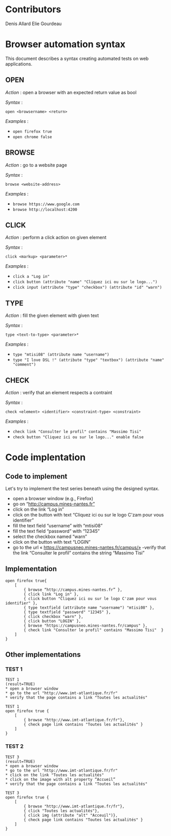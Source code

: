 # Contributors

Denis Allard
Elie Gourdeau

# Browser automation syntax

This document describes a syntax creating automated tests on web applications.

## OPEN

*Action* : open a browser with an expected return value as bool

*Syntax* : 

`open <browsername> <return>`

*Examples* :

- `open firefox true`
- `open chrome false`

## BROWSE

*Action* : go to a website page

*Syntax* : 

`
browse <website-address>
`

*Examples* :

- `browse https://www.google.com`
- `browse http://localhost:4200`

## CLICK

*Action* : perform a click action on given element

*Syntax* : 

`click <markup> <parameter>*`

*Examples* :

- `click a "Log in"`
- `click button (attribute "name" "Cliquez ici ou sur le logo...")`
- `click input (attribute "type" "checkbox") (attribute "id" "warn")`

## TYPE

*Action* : fill the given element with given text

*Syntax* :

`type <text-to-type> <parameter>*`

*Examples* : 

- `type "mtisi08" (attribute name "username")`
- `type "I love DSL !" (attribute "type" "textbox") (attribute "name" "comment")`

## CHECK

*Action* : verify that an element respects a contraint

*Syntax* :

`check <element> <identifier> <constraint-type> <constraint>`

*Examples* :

- `check link "Consulter le profil" contains "Massimo Tisi"`
- `check button "Cliquez ici ou sur le logo..." enable false`

# Code implentation

## Code to implement

Let's try to implement the test series beneath using the designed syntax.

- open a browser window (e.g., Firefox)
- go on “http://campus.mines-nantes.fr”
- click on the link “Log in”
- click on the button with text “Cliquez ici ou sur le logo C'zam pour vous identifier”
- fill the text field “username” with “mtisi08”
- fill the text field “password” with “12345”
- select the checkbox named “warn”
- click on the button with text “LOGIN”
- go to the url « https://campusneo.mines-nantes.fr/campus/»
 -verify that the link “Consulter le profil” contains the string “Massimo Tisi”

## Implementation

``` 
open firefox true{ 
    [ 
        { browse “http://campus.mines-nantes.fr” },
        { click link "Log in" },
        { click button "Cliquez ici ou sur le logo C'zam pour vous identifier" },
        { type textfield (attribute name "username") "mtisi08" },
        { type textfield "password" "12345" },
        { click checkbox "warn" },
        { click button "LOGIN" },
        { browse "https://campusneo.mines-nantes.fr/campus" },
        { check link "Consulter le profil" contains "Massimo Tisi"  }
    ]
}
```

## Other implementations

### TEST 1

```
TEST 1 
(result=TRUE)
* open a browser window
* go to the url "http://www.imt-atlantique.fr/fr"
* verify that the page contains a link "Toutes les actualités"
```
```
TEST 1
open firefox true {
    [
        { browse "http://www.imt-atlantique.fr/fr"},
        { check page link contains "Toutes les actualités" }
    ]
}
```

### TEST 2

```
TEST 3
(result=TRUE)
* open a browser window
* go to the url "http://www.imt-atlantique.fr/fr"
* click on the link "Toutes les actualités"
* click on the image with alt property “Accueil”
* verify that the page contains a link "Toutes les actualités"
```

```
TEST 3
open firefox true {
    [
        { browse "http://www.imt-atlantique.fr/fr"},
        { click "Toutes les actualités"},
        { click img (attribute "alt" "Acceuil")},
        { check page link contains "Toutes les actualités" }
    ]
}
```